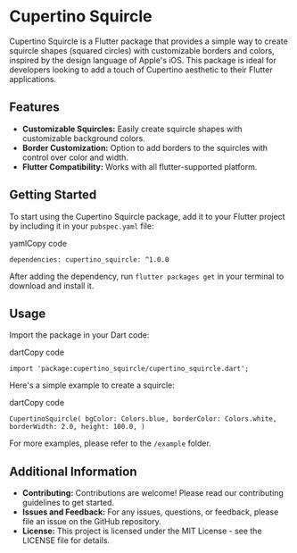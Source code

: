 
# Cupertino Squircle

Cupertino Squircle is a Flutter package that provides a simple way to create squircle shapes (squared circles) with customizable borders and colors, inspired by the design language of Apple's iOS. This package is ideal for developers looking to add a touch of Cupertino aesthetic to their Flutter applications.

## Features

- **Customizable Squircles:** Easily create squircle shapes with customizable background colors.
- **Border Customization:** Option to add borders to the squircles with control over color and width.
- **Flutter Compatibility:** Works with all flutter-supported platform.

## Getting Started

To start using the Cupertino Squircle package, add it to your Flutter project by including it in your `pubspec.yaml` file:

yamlCopy code

`dependencies:
  cupertino_squircle: ^1.0.0` 

After adding the dependency, run `flutter packages get` in your terminal to download and install it.

## Usage

Import the package in your Dart code:

dartCopy code

`import 'package:cupertino_squircle/cupertino_squircle.dart';` 

Here's a simple example to create a squircle:

dartCopy code

`CupertinoSquircle(
  bgColor: Colors.blue,
  borderColor: Colors.white,
  borderWidth: 2.0,
  height: 100.0,
)` 

For more examples, please refer to the `/example` folder.

## Additional Information

- **Contributing:** Contributions are welcome! Please read our contributing guidelines to get started.
- **Issues and Feedback:** For any issues, questions, or feedback, please file an issue on the GitHub repository.
- **License:** This project is licensed under the MIT License - see the LICENSE file for details.